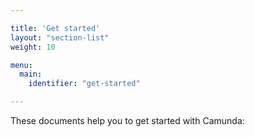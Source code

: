 ```yaml
---

title: 'Get started'
layout: "section-list"
weight: 10

menu:
  main:
    identifier: "get-started"

---
```


These documents help you to get started with Camunda:

